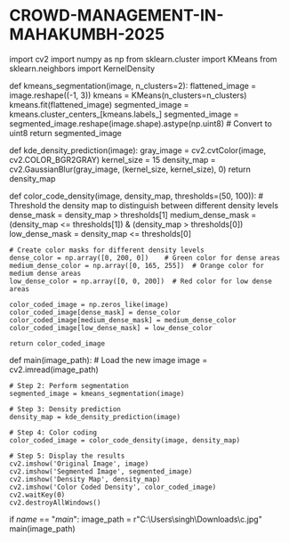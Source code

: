 # CROWD-MANAGEMENT-IN-MAHAKUMBH-2025

import cv2
import numpy as np
from sklearn.cluster import KMeans
from sklearn.neighbors import KernelDensity

def kmeans_segmentation(image, n_clusters=2):
    flattened_image = image.reshape((-1, 3))
    kmeans = KMeans(n_clusters=n_clusters)
    kmeans.fit(flattened_image)
    segmented_image = kmeans.cluster_centers_[kmeans.labels_]
    segmented_image = segmented_image.reshape(image.shape).astype(np.uint8)  # Convert to uint8
    return segmented_image

def kde_density_prediction(image):
    gray_image = cv2.cvtColor(image, cv2.COLOR_BGR2GRAY)
    kernel_size = 15
    density_map = cv2.GaussianBlur(gray_image, (kernel_size, kernel_size), 0)
    return density_map

def color_code_density(image, density_map, thresholds=(50, 100)):
    # Threshold the density map to distinguish between different density levels
    dense_mask = density_map > thresholds[1]
    medium_dense_mask = (density_map <= thresholds[1]) & (density_map > thresholds[0])
    low_dense_mask = density_map <= thresholds[0]

    # Create color masks for different density levels
    dense_color = np.array([0, 200, 0])    # Green color for dense areas
    medium_dense_color = np.array([0, 165, 255])  # Orange color for medium dense areas
    low_dense_color = np.array([0, 0, 200])  # Red color for low dense areas

    color_coded_image = np.zeros_like(image)
    color_coded_image[dense_mask] = dense_color
    color_coded_image[medium_dense_mask] = medium_dense_color
    color_coded_image[low_dense_mask] = low_dense_color

    return color_coded_image

def main(image_path):
    # Load the new image
    image = cv2.imread(image_path)

    # Step 2: Perform segmentation
    segmented_image = kmeans_segmentation(image)

    # Step 3: Density prediction
    density_map = kde_density_prediction(image)

    # Step 4: Color coding
    color_coded_image = color_code_density(image, density_map)

    # Step 5: Display the results
    cv2.imshow('Original Image', image)
    cv2.imshow('Segmented Image', segmented_image)
    cv2.imshow('Density Map', density_map)
    cv2.imshow('Color Coded Density', color_coded_image)
    cv2.waitKey(0)
    cv2.destroyAllWindows()

if _name_ == "_main_":
    image_path = r"C:\Users\singh\Downloads\c.jpg"
    main(image_path)
